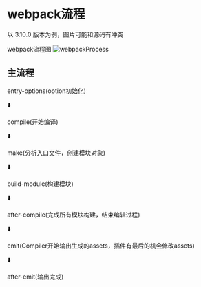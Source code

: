 # webpack流程

以 3.10.0 版本为例，图片可能和源码有冲突

webpack流程图
![webpackProcess](http://om74i7lqp.bkt.clouddn.com/webpackProcess.jpg)

## 主流程

entry-options(option初始化)

⬇️

compile(开始编译)

⬇️

make(分析入口文件，创建模块对象)

⬇️

build-module(构建模块)

⬇️

after-compile(完成所有模块构建，结束编辑过程)

⬇️

emit(Compiler开始输出生成的assets，插件有最后的机会修改assets)

⬇️

after-emit(输出完成)